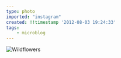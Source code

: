 ```yaml
---
type: photo
imported: "instagram"
created: !!timestamp '2012-08-03 19:24:33'
tags:
    - microblog
---
```

![Wildflowers](/media/images/photos/2012/08/03dca72fe019d61476ec92f84fdf80d0.jpg)

